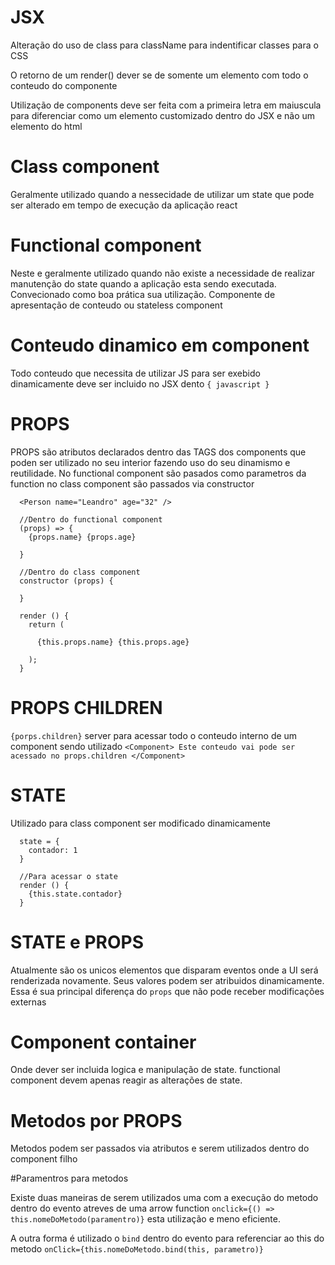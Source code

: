 # JSX

Alteração do uso de class para className para indentificar classes para o CSS

O retorno de um render() dever se de somente um elemento com todo o conteudo do componente

Utilização de components deve ser feita com a primeira letra em maiuscula para diferenciar como um elemento customizado dentro do JSX e não um elemento do html

# Class component

Geralmente utilizado quando a nessecidade de utilizar um state que pode ser alterado em tempo de execução da aplicação react

# Functional component

Neste e geralmente utilizado quando não existe a necessidade de realizar manutenção do state quando a aplicação esta sendo executada. Convecionado como boa prática sua utilização. Componente de apresentação de conteudo ou stateless component

# Conteudo dinamico em component

Todo conteudo que necessita de utilizar JS para ser exebido dinamicamente deve ser incluido no JSX dento `{ javascript }`

# PROPS

PROPS são atributos declarados dentro das TAGS dos components que poden ser utilizado no seu interior fazendo uso do seu dinamismo e reutilidade. No functional component são pasados como parametros da function no class component são passados via constructor

```JSX
  <Person name="Leandro" age="32" />

  //Dentro do functional component
  (props) => {
    {props.name} {props.age}

  }

  //Dentro do class component
  constructor (props) {

  }

  render () {
    return (

      {this.props.name} {this.props.age}

    );
  }
```

# PROPS CHILDREN

`{porps.children}` server para acessar todo o conteudo interno de um component sendo utilizado `<Component> Este conteudo vai pode ser acessado no props.children </Component>`

# STATE

Utilizado para class component ser modificado dinamicamente

```JSX
  state = {
    contador: 1
  }

  //Para acessar o state
  render () {
    {this.state.contador}
  }
```

# STATE e PROPS

Atualmente são os unicos elementos que disparam eventos onde a UI será renderizada novamente. Seus valores podem ser atribuidos dinamicamente. Essa é sua principal diferença do `props` que não pode receber modificações externas

# Component container

Onde dever ser incluida logica e manipulação de state.
functional component devem apenas reagir as alterações de state.

# Metodos por PROPS

Metodos podem ser passados via atributos e serem utilizados dentro do component filho

#Paramentros para metodos

Existe duas maneiras de serem utilizados uma com a execução do metodo dentro do evento atreves de uma arrow function `onclick={() => this.nomeDoMetodo(paramentro)}` esta utilização e meno eficiente.

A outra forma é utilizado o `bind` dentro do evento para referenciar ao this do metodo
`onClick={this.nomeDoMetodo.bind(this, parametro)}`
